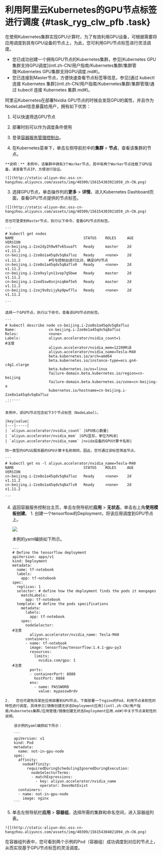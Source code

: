 # 利用阿里云Kubernetes的GPU节点标签进行调度 {#task_ryg_clw_pfb .task}

在使用Kubernetes集群实现GPU计算时，为了有效利用GPU设备，可根据需要将应用调度到具有GPU设备的节点上，为此，您可利用GPU节点标签进行灵活调度。

-   您已成功创建一个拥有GPU节点的Kubernetes集群，参见[Kubernetes GPU集群支持GPU调度](intl.zh-CN/用户指南/Kubernetes集群/集群管理/Kubernetes GPU集群支持GPU调度.md#)。
-   您已连接到Master节点，方便快速查看节点标签等信息，参见[通过 kubectl 连接 Kubernetes 集群](intl.zh-CN/用户指南/Kubernetes集群/集群管理/通过 kubectl 连接 Kubernetes 集群.md#)。

阿里云Kubernetes在部署Nvidia GPU节点的时候会发现GPU的属性，并且作为NodeLabel信息暴露给用户，拥有如下优势：

1.  可以快速筛选GPU节点
2.  部署时刻可以作为调度条件使用

1.  登录[容器服务管理控制台](https://cs.console.aliyun.com)。 
2.   在Kubernetes菜单下，单击左侧导航栏中的**集群** \> **节点**，查看该集群的节点。 

    **说明：** 本例中，该集群中拥有3个Worker节点，其中有两个Worker节点挂载了GPU设备，请查看节点IP，方便进行验证。

    ![](http://static-aliyun-doc.oss-cn-hangzhou.aliyuncs.com/assets/img/40309/156154303921050_zh-CN.png)

3.   选择GPU节点，单击操作列的**更多** \> **详情**，进入Kubernetes Dashboard页面，查看GPU节点提供的节点标签。 

    ![](http://static-aliyun-doc.oss-cn-hangzhou.aliyuncs.com/assets/img/40309/156154303921059_zh-CN.png)

    您也可登录到Master节点，执行以下命令，查看GPU节点的标签。

    ```
    # kubectl get nodes
    NAME                                STATUS    ROLES     AGE       VERSION
    cn-beijing.i-2ze2dy2h9w97v65uuaft   Ready     master    2d        v1.11.2
    cn-beijing.i-2ze8o1a45qdv5q8a7luz   Ready     <none>    2d        v1.11.2             #可与控制台进行比对，确定GPU节点
    cn-beijing.i-2ze8o1a45qdv5q8a7lv0   Ready     <none>    2d        v1.11.2
    cn-beijing.i-2ze9xylyn11vop7g5bwe   Ready     master    2d        v1.11.2
    cn-beijing.i-2zed5sw8snjniq6mf5e5   Ready     master    2d        v1.11.2
    cn-beijing.i-2zej9s0zijykp9pwf7lu   Ready     <none>    2d        v1.11.2
    					
    ```

    选择一个GPU节点，执行以下命令，查看该GPU节点的标签。

    ```
    # kubectl describe node cn-beijing.i-2ze8o1a45qdv5q8a7luz
    Name:               cn-beijing.i-2ze8o1a45qdv5q8a7luz
    Roles:              <none>
    Labels:             aliyun.accelerator/nvidia_count=1                          #注意
                        aliyun.accelerator/nvidia_mem=12209MiB
                        aliyun.accelerator/nvidia_name=Tesla-M40
                        beta.kubernetes.io/arch=amd64
                        beta.kubernetes.io/instance-type=ecs.gn4-c4g1.xlarge
                        beta.kubernetes.io/os=linux
                        failure-domain.beta.kubernetes.io/region=cn-beijing
                        failure-domain.beta.kubernetes.io/zone=cn-beijing-a
                        kubernetes.io/hostname=cn-beijing.i-2ze8o1a45qdv5q8a7luz
     ......
    ```

    本例中，该GPU节点包含如下3个节点标签（NodeLabel）。

    |key|value|
    |---|-----|
    | `aliyun.accelerator/nvidia_count` |GPU核心数量|
    | `aliyun.accelerator/nvidia_mem` |GPU显存，单位为MiB|
    | `aliyun.accelerator/nvidia_name` |nvida设备的GPU计算卡名称|

    同一类型的GPU云服务器的GPU计算卡名称相同，因此，您可通过该标签筛选节点。

    ```
    # kubectl get no -l aliyun.accelerator/nvidia_name=Tesla-M40
    NAME                                STATUS    ROLES     AGE       VERSION
    cn-beijing.i-2ze8o1a45qdv5q8a7luz   Ready     <none>    2d        v1.11.2
    cn-beijing.i-2ze8o1a45qdv5q8a7lv0   Ready     <none>    2d        v1.11.2
    					
    ```

4.   返回容器服务控制台主页，单击左侧导航栏**应用** \> **无状态**，单击右上角**使用模板创建**。 
    1.   创建一个tensorflow的Deployment，将该应用调度到GPU节点上。 

        ![](http://static-aliyun-doc.oss-cn-hangzhou.aliyuncs.com/assets/img/40309/156154303921074_zh-CN.png)

        本例的yaml编排如下所示。

        ```
        ---
        # Define the tensorflow deployment
        apiVersion: apps/v1
        kind: Deployment
        metadata:
          name: tf-notebook
          labels:
            app: tf-notebook
        spec:
          replicas: 1
          selector: # define how the deployment finds the pods it mangages
            matchLabels:
              app: tf-notebook
          template: # define the pods specifications
            metadata:
              labels:
                app: tf-notebook
            spec:
              nodeSelector:                                                  #注意
                aliyun.accelerator/nvidia_name: Tesla-M40
              containers:
              - name: tf-notebook
                image: tensorflow/tensorflow:1.4.1-gpu-py3
                resources:
                  limits:
                    nvidia.com/gpu: 1                                        #注意
                ports:
                - containerPort: 8888
                  hostPort: 8888
                env:
                  - name: PASSWORD
                    value: mypassw0rdv
        ```

    2.   您也可避免将某些应用部署到GPU节点。下面部署一个nginx的Pod，利用节点亲和性的特性进行调度，具体参见[镜像创建无状态Deployment应用](intl.zh-CN/用户指南/Kubernetes集群/应用管理/镜像创建无状态Deployment应用.md#)中关于节点亲和性的说明。 

        该示例的yaml编排如下所示：

        ```
        apiVersion: v1
        kind: Pod
        metadata:
          name: not-in-gpu-node
        spec:
          affinity:
            nodeAffinity:
              requiredDuringSchedulingIgnoredDuringExecution:
                nodeSelectorTerms:
                - matchExpressions:
                  - key: aliyun.accelerator/nvidia_name
                    operator: DoesNotExist
          containers:
          - name: not-in-gpu-node
            image: nginx
        ```

5.   单击左侧导航栏**应用** \> **容器组**，选择所需的集群和命名空间，进入容器组列表。 

    ![](http://static-aliyun-doc.oss-cn-hangzhou.aliyuncs.com/assets/img/40309/156154304021094_zh-CN.png)


在容器组列表中，您可看到两个示例的Pod（容器组）成功调度到对应的节点上，从而实现基于GPU节点标签的灵活调度。

